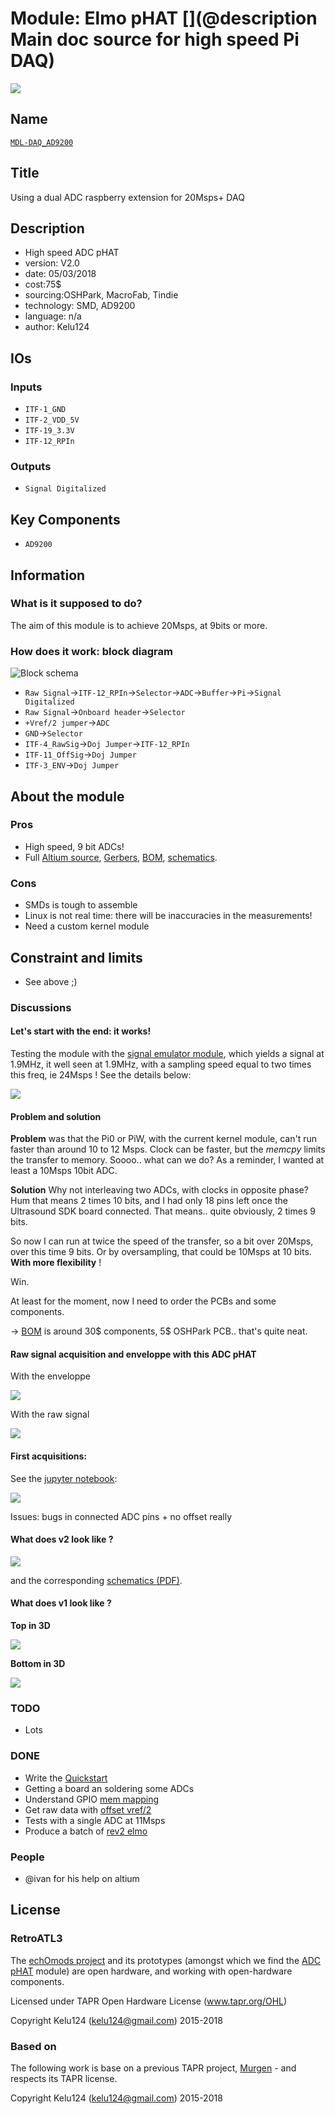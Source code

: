 # Module: Elmo pHAT [](@description Main doc source for high speed Pi DAQ)

![](/elmo/viewme.png)

## Name

[`MDL-DAQ_AD9200`]()

## Title

Using a dual ADC raspberry extension for 20Msps+ DAQ

## Description

* High speed ADC pHAT
* version: V2.0
* date: 05/03/2018
* cost:75$
* sourcing:OSHPark, MacroFab, Tindie
* technology: SMD, AD9200
* language: n/a
* author: Kelu124

## IOs

### Inputs

* `ITF-1_GND`
* `ITF-2_VDD_5V`
* `ITF-19_3.3V`
* `ITF-12_RPIn`

### Outputs

* `Signal Digitalized`

## Key Components

* `AD9200`

## Information

### What is it supposed to do?


The aim of this module is to achieve 20Msps, at 9bits or more. 

### How does it work: block diagram

![Block schema](/elmo/source/blocks.png)

* `Raw Signal`->`ITF-12_RPIn`->`Selector`->`ADC`->`Buffer`->`Pi`->`Signal Digitalized`
* `Raw Signal`->`Onboard header`->`Selector`
* `+Vref/2 jumper`->`ADC`
* `GND`->`Selector`
* `ITF-4_RawSig`->`Doj Jumper`->`ITF-12_RPIn`
* `ITF-11_OffSig`->`Doj Jumper`
* `ITF-3_ENV`->`Doj Jumper`

## About the module

### Pros

* High speed, 9 bit ADCs!
* Full [Altium source](/elmo/source/v2/elmov2_altium.zip), [Gerbers](/elmo/source/v2/elmov2_gerber.zip), [BOM](/elmo/source/v2/BOM.xls), [schematics](/elmo/source/v2/ADC_pHAT.pdf).

### Cons

* SMDs is tough to assemble
* Linux is not real time: there will be inaccuracies in the measurements!
* Need a custom kernel module

## Constraint and limits

* See above ;)

### Discussions

#### Let's start with the end: it works!

Testing the module with the [signal emulator module](/silent/), which yields a signal at 1.9MHz, it well seen at 1.9MHz, with a sampling speed equal to two times this freq, ie 24Msps ! See the details below:

![](/elmo/data/twoadcs.jpg)

#### Problem and solution

__Problem__ was that the Pi0 or PiW, with the current kernel module, can't run faster than around 10 to 12 Msps. Clock can be faster, but the _memcpy_ limits the transfer to memory. Soooo.. what can we do? As a reminder, I wanted at least a 10Msps 10bit ADC.

__Solution__ Why not interleaving two ADCs, with clocks in opposite phase? Hum that means 2 times 10 bits, and I had only 18 pins left once the Ultrasound SDK board connected. That means.. quite obviously, 2 times 9 bits.

So now I can run at twice the speed of the transfer, so a bit over 20Msps, over this time 9 bits. Or by oversampling, that could be 10Msps at 10 bits. __With more flexibility__ !

Win.

At least for the moment, now I need to order the PCBs and some components.

-> [BOM](/elmo/source/v2/BOM.xls) is around 30$ components, 5$ OSHPark PCB.. that's quite neat.

#### Raw signal acquisition and enveloppe with this ADC pHAT

With the enveloppe

![](/elmo/data/arduino/EnveloppeLineEnveloppe.jpg)

With the raw signal

![](/elmo/data/arduinoffset/LineImageEnveloppe.jpg)


#### First acquisitions:

See the [jupyter notebook](/elmo/data/20170609-NewADC-v3.ipynb):

![](/elmo/images/3rdAcq-low.png)

Issues: bugs in connected ADC pins + no offset really

#### What does v2 look like ?

![](/elmo/source/v2/3d.jpg)

and the corresponding [schematics (PDF)](/elmo/source/v2/ADC_pHAT.pdf).

#### What does v1 look like ?

__Top in 3D__

![](/elmo/source/top-3d.png)

__Bottom in 3D__

![](/elmo/source/bot-3d.png)


### TODO

* Lots

### DONE

* Write the [Quickstart](/elmo/QuickStart.md)
* Getting a board an soldering some ADCs
* Understand GPIO [mem mapping](/elmo/data/20170609-NewADC.ipynb)
* Get raw data with [offset vref/2](/elmo/data/arduinoffset/20170612-ArduinoFFTed.ipynb)
* Tests with a single ADC at 11Msps
* Produce a batch of [rev2 elmo](/elmo/source/v2/elmov2_altium.zip)

### People

* @ivan for his help on altium

## License

### RetroATL3 

The [echOmods project](https://github.com/kelu124/echomods) and its prototypes (amongst which we find the [ADC pHAT](/elmo/) module) are open hardware, and working with open-hardware components.

Licensed under TAPR Open Hardware License (www.tapr.org/OHL)

Copyright Kelu124 (kelu124@gmail.com) 2015-2018

### Based on 

The following work is base on a previous TAPR project, [Murgen](https://github.com/kelu124/murgen-dev-kit) - and respects its TAPR license.

Copyright Kelu124 (kelu124@gmail.com) 2015-2018





